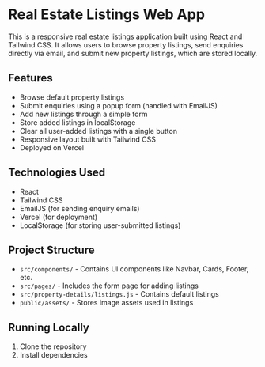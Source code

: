 # Real Estate Listings Web App

This is a responsive real estate listings application built using React and Tailwind CSS. It allows users to browse property listings, send enquiries directly via email, and submit new property listings, which are stored locally.

## Features

- Browse default property listings
- Submit enquiries using a popup form (handled with EmailJS)
- Add new listings through a simple form
- Store added listings in localStorage
- Clear all user-added listings with a single button
- Responsive layout built with Tailwind CSS
- Deployed on Vercel

## Technologies Used

- React
- Tailwind CSS
- EmailJS (for sending enquiry emails)
- Vercel (for deployment)
- LocalStorage (for storing user-submitted listings)

## Project Structure

- `src/components/` - Contains UI components like Navbar, Cards, Footer, etc.
- `src/pages/` - Includes the form page for adding listings
- `src/property-details/listings.js` - Contains default listings
- `public/assets/` - Stores image assets used in listings

## Running Locally

1. Clone the repository
2. Install dependencies

